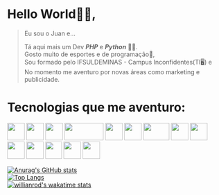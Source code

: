 # Hello World👋😄,

<blockquote align="left"> 
 Eu sou o Juan e...  

 Tá aqui mais um Dev ___PHP___ e ___Python___ 🐘🐍.  
 Gosto muito de esportes e de programação🧮,  
 Sou formado pelo IFSULDEMINAS - Campus Inconfidentes(TI🖥️) e  
 No momento me aventuro por novas áreas como marketing e publicidade.  
</blockquote>  

# Tecnologias que me aventuro:  

<p>
<img src="https://cdn.pixabay.com/photo/2017/08/05/11/16/logo-2582748_1280.png" height="40" width="40">
<img src="https://cdn.pixabay.com/photo/2017/08/05/11/16/logo-2582747_1280.png" height="40" width="40">
<img src="https://www.python.org/static/favicon.ico" height="40" width="40">
<img src="https://www.php.net/images/php8/logo_php8_1.svg" height="40" width="90">
<img src="https://cdn.arduino.cc/header-footer/prod/assets/favicon-arduino/favicon.ico" height="40" width="40">
<img src="https://flask.palletsprojects.com/en/2.0.x/_static/flask-icon.png" height="40" width="40">
<img src="https://labs.mysql.com/common/logos/mysql-logo.svg?v2" height="40" width="60">
<img src="https://brandslogos.com/wp-content/uploads/thumbs/bootstrap-logo-vector.svg" height="40" width="40">
<img src="https://www.mautic.org/themes/custom/mauticorg_base/favicon.ico" height="40" width="40">
<img src="https://upload.wikimedia.org/wikipedia/commons/6/6d/Kodular_Logo.png" height="40" width="40">
<img src="https://upload.wikimedia.org/wikipedia/commons/7/79/Construct_3_Logo.svg" height="40" width="40">
<img src="https://pkgs.rstudio.com/rmarkdown/reference/figures/logo.png" height="40" width="38">
<img src="https://upload.wikimedia.org/wikipedia/commons/9/93/Wordpress_Blue_logo.png" height="40" width="40">
<img src="https://www.coreldraw.com/static/cdgs/product_content/cdgs/2019/boxshot-coreldraw-upgrade-program-2019.png" height="40" width="40">
</p>

 [![Anurag's GitHub stats](https://github-readme-stats.vercel.app/api?username=barreto-juan&show_icons=true&theme=dark&border_radius=10px)](https://github.com/anuraghazra/github-readme-stats)  
 [![Top Langs](https://github-readme-stats.vercel.app/api/top-langs/?username=barreto-juan&layout=compact&theme=dark&border=10px)](https://github.com/anuraghazra/github-readme-stats)  
 [![willianrod's wakatime stats](https://github-readme-stats.vercel.app/api/wakatime?username=willianrod)](https://github.com/anuraghazra/github-readme-stats)  
 
 
